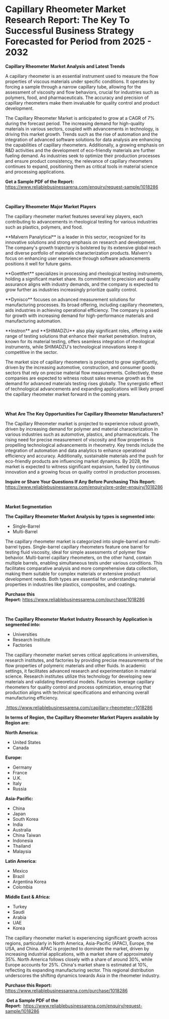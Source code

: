 <p><h1>Capillary Rheometer Market Research Report: The Key To Successful Business Strategy Forecasted for Period from 2025 - 2032</h1></p><p><strong>Capillary Rheometer Market Analysis and Latest Trends</strong></p>
<p><p>A capillary rheometer is an essential instrument used to measure the flow properties of viscous materials under specific conditions. It operates by forcing a sample through a narrow capillary tube, allowing for the assessment of viscosity and flow behaviors, crucial for industries such as polymers, food, and pharmaceuticals. The accuracy and precision of capillary rheometers make them invaluable for quality control and product development.</p><p>The Capillary Rheometer Market is anticipated to grow at a CAGR of 7% during the forecast period. The increasing demand for high-quality materials in various sectors, coupled with advancements in technology, is driving this market growth. Trends such as the rise of automation and the integration of advanced software solutions for data analysis are enhancing the capabilities of capillary rheometers. Additionally, a growing emphasis on R&D activities and the development of eco-friendly materials are further fueling demand. As industries seek to optimize their production processes and ensure product consistency, the relevance of capillary rheometers continues to expand, positioning them as critical tools in material science and processing applications.</p></p>
<p><strong>Get a Sample PDF of the Report:&nbsp;</strong> <a href="https://www.reliablebusinessarena.com/enquiry/request-sample/1018286?utm_campaign=1891&utm_medium=2&utm_source=Github&utm_content=ia&utm_term=16042025&utm_id=capillary-rheometer">https://www.reliablebusinessarena.com/enquiry/request-sample/1018286</a></p>
<p>&nbsp;</p>
<p><strong>Capillary Rheometer Major Market Players</strong></p>
<p><p>The capillary rheometer market features several key players, each contributing to advancements in rheological testing for various industries such as plastics, polymers, and food. </p><p>**Malvern Panalytical** is a leader in this sector, recognized for its innovative solutions and strong emphasis on research and development. The company's growth trajectory is bolstered by its extensive global reach and diverse portfolio of materials characterization products. Malvern's focus on enhancing user experience through software advancements positions it well for future gains.</p><p>**Goettfert** specializes in processing and rheological testing instruments, holding a significant market share. Its commitment to precision and quality assurance aligns with industry demands, and the company is expected to grow further as industries increasingly prioritize quality control.</p><p>**Dynisco** focuses on advanced measurement solutions for manufacturing processes. Its broad offering, including capillary rheometers, aids industries in achieving operational efficiency. The company is poised for growth with increasing demand for high-performance materials and manufacturing automation.</p><p>**Instron** and **SHIMADZU** also play significant roles, offering a wide range of testing solutions that enhance their market penetration. Instron, known for its material testing, offers seamless integration of rheological instruments, while SHIMADZU's technological innovations keep it competitive in the sector.</p><p>The market size of capillary rheometers is projected to grow significantly, driven by the increasing automotive, construction, and consumer goods sectors that rely on precise material flow measurements. Collectively, these companies are expected to witness robust sales revenue growth as the demand for advanced materials testing rises globally. The synergistic effect of technological advancements and expanding applications will likely propel the capillary rheometer market forward in the coming years.</p></p>
<p>&nbsp;</p>
<p><strong>What Are The Key Opportunities For Capillary Rheometer Manufacturers?</strong></p>
<p><p>The Capillary Rheometer market is projected to experience robust growth, driven by increasing demand for polymer and material characterization in various industries such as automotive, plastics, and pharmaceuticals. The rising need for precise measurement of viscosity and flow properties is propelling technological advancements in rheometry. Key trends include the integration of automation and data analytics to enhance operational efficiency and accuracy. Additionally, sustainable materials and the push for eco-friendly products are influencing market dynamics. By 2028, the market is expected to witness significant expansion, fueled by continuous innovation and a growing focus on quality control in production processes.</p></p>
<p><strong>Inquire or Share Your Questions If Any Before Purchasing This Report:</strong> <a href="https://www.reliablebusinessarena.com/enquiry/pre-order-enquiry/1018286?utm_campaign=1891&utm_medium=2&utm_source=Github&utm_content=ia&utm_term=16042025&utm_id=capillary-rheometer">https://www.reliablebusinessarena.com/enquiry/pre-order-enquiry/1018286</a></p>
<p>&nbsp;</p>
<p><strong>Market Segmentation</strong></p>
<p><strong>The Capillary Rheometer Market Analysis by types is segmented into:</strong></p>
<p><ul><li>Single-Barrel</li><li>Multi-Barrel</li></ul></p>
<p><p>The capillary rheometer market is categorized into single-barrel and multi-barrel types. Single-barrel capillary rheometers feature one barrel for testing fluid viscosity, ideal for simple assessments of polymer flow behavior. Multi-barrel capillary rheometers, on the other hand, contain multiple barrels, enabling simultaneous tests under various conditions. This facilitates comparative analysis and more comprehensive data collection, making them suitable for complex materials or extensive product development needs. Both types are essential for understanding material properties in industries like plastics, composites, and coatings.</p></p>
<p><strong>Purchase this Report:&nbsp;</strong><a href="https://www.reliablebusinessarena.com/purchase/1018286?utm_campaign=1891&utm_medium=2&utm_source=Github&utm_content=ia&utm_term=16042025&utm_id=capillary-rheometer">https://www.reliablebusinessarena.com/purchase/1018286</a></p>
<p>&nbsp;</p>
<p><strong>The Capillary Rheometer Market Industry Research by Application is segmented into:</strong></p>
<p><ul><li>Universities</li><li>Research Institute</li><li>Factories</li></ul></p>
<p><p>The capillary rheometer market serves critical applications in universities, research institutes, and factories by providing precise measurements of the flow properties of polymeric materials and other fluids. In academic settings, it facilitates advanced research and experimentation in material science. Research institutes utilize this technology for developing new materials and validating theoretical models. Factories leverage capillary rheometers for quality control and process optimization, ensuring that production aligns with technical specifications and enhancing overall manufacturing efficiency.</p></p>
<p><a href="https://www.reliablebusinessarena.com/capillary-rheometer-r1018286?utm_campaign=1891&utm_medium=2&utm_source=Github&utm_content=ia&utm_term=16042025&utm_id=capillary-rheometer">&nbsp;https://www.reliablebusinessarena.com/capillary-rheometer-r1018286</a></p>
<p><strong>In terms of Region, the Capillary Rheometer Market Players available by Region are:</strong></p>
<p>
    <p> <strong> North America: </strong>
        <ul>
            <li>United States</li>
            <li>Canada</li>
        </ul>
        </p> 
    <p> <strong> Europe: </strong>
        <ul>
            <li>Germany</li>
            <li>France</li>
            <li>U.K.</li>
            <li>Italy</li>
            <li>Russia</li>
        </ul>
        </p> 
    <p> <strong> Asia-Pacific: </strong>
        <ul>
            <li>China</li>
            <li>Japan</li>
            <li>South Korea</li>
            <li>India</li>
            <li>Australia</li>
            <li>China Taiwan</li>
            <li>Indonesia</li>
            <li>Thailand</li>
            <li>Malaysia</li>
        </ul>
        </p> 
    <p> <strong> Latin America: </strong>
        <ul>
            <li>Mexico</li>
            <li>Brazil</li>
            <li>Argentina Korea</li>
            <li>Colombia</li>
        </ul>
        </p> 
    <p> <strong> Middle East & Africa: </strong>
        <ul>
            <li>Turkey</li>
            <li>Saudi</li>
            <li>Arabia</li>
            <li>UAE</li>
            <li>Korea</li>
        </ul>
    </p>
    </p>
<p><p>The capillary rheometer market is experiencing significant growth across regions, particularly in North America, Asia-Pacific (APAC), Europe, the USA, and China. APAC is projected to dominate the market, driven by increasing industrial applications, with a market share of approximately 35%. North America follows closely with a share of around 30%, while Europe accounts for 25%. China's market share is estimated at 10%, reflecting its expanding manufacturing sector. This regional distribution underscores the shifting dynamics towards Asia in the rheometer industry.</p></p>
<p><strong>Purchase this Report: </strong><a href="https://www.reliablebusinessarena.com/purchase/1018286?utm_campaign=1891&utm_medium=2&utm_source=Github&utm_content=ia&utm_term=16042025&utm_id=capillary-rheometer">https://www.reliablebusinessarena.com/purchase/1018286</a></p>
<p>&nbsp;<strong>Get a Sample PDF of the Report:&nbsp;&nbsp;</strong><a href="https://www.reliablebusinessarena.com/enquiry/request-sample/1018286?utm_campaign=1891&utm_medium=2&utm_source=Github&utm_content=ia&utm_term=16042025&utm_id=capillary-rheometer">https://www.reliablebusinessarena.com/enquiry/request-sample/1018286</a></p>
<p><strong></strong></p>
<p><p></p><p></p><p></p></p>